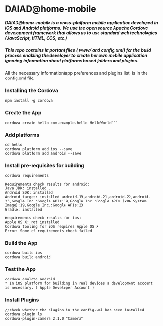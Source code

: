 # DAIAD@home-mobile
##### DAIAD@home-mobile is a cross-platform mobile application developed in iOS and Android platforms. We use the open source Apache Cordova development framework that allows us to use standard web technologies (JavaScript, HTML, CCS, etc.)

##### This repo contains important files ( www/ and config.xml) for the build process enabling the developer to create her own mobile application ignoring information about platforms based folders and plugins. 
All the necessary information(app preferences and plugins list) is in the config.xml file.

### Installing the Cordova
    npm install -g cordova

### Create the App 
    cordova create hello com.example.hello HelloWorld```

### Add platforms
    cd hello
    cordova platform add ios --save
    cordova platform add android --save

### Install pre-requisites for building
    cordova requirements

    Requirements check results for android:
    Java JDK: installed .
    Android SDK: installed
    Android target: installed android-19,android-21,android-22,android-23,Google Inc.:Google APIs:19,Google Inc.:Google APIs (x86 System Image):19,Google Inc.:Google APIs:23
    Gradle: installed

    Requirements check results for ios:
    Apple OS X: not installed
    Cordova tooling for iOS requires Apple OS X
    Error: Some of requirements check failed

### Build the App
    cordova build ios
    cordova build android

### Test the App
    cordova emulate android
    * In iOS platform for building in real devices a development account is necessary. ( Apple Developer Account )
    
### Install Plugins
    //check whether the plugins in the config.xml has been installed
    cordova plugin ls 
    cordova-plugin-camera 2.1.0 "Camera"
